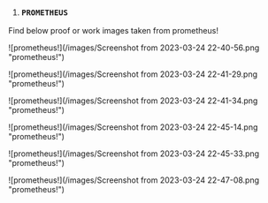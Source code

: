 1. ### `PROMETHEUS` 

Find below proof or work images taken from prometheus!

![prometheus!](/images/Screenshot from 2023-03-24 22-40-56.png "prometheus!")

![prometheus!](/images/Screenshot from 2023-03-24 22-41-29.png "prometheus!")

![prometheus!](/images/Screenshot from 2023-03-24 22-41-34.png "prometheus!")

![prometheus!](/images/Screenshot from 2023-03-24 22-45-14.png "prometheus!")

![prometheus!](/images/Screenshot from 2023-03-24 22-45-33.png "prometheus!")

![prometheus!](/images/Screenshot from 2023-03-24 22-47-08.png "prometheus!")


